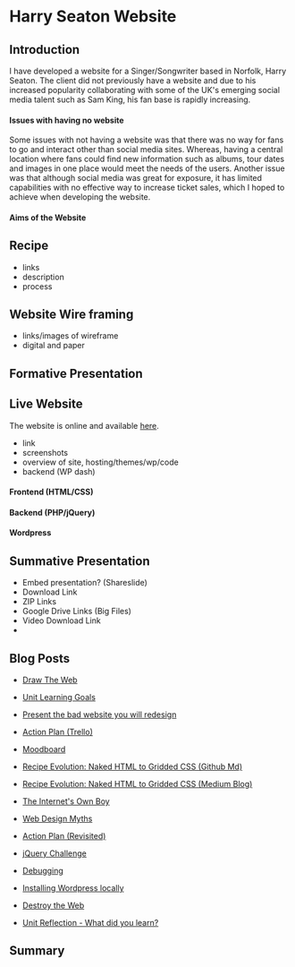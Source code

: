 # Harry Seaton Website

## Introduction

I have developed a website for a Singer/Songwriter based in Norfolk, Harry Seaton. The client did not previously have a website and due to his increased popularity collaborating with some of the UK's emerging social media talent such as Sam King, his fan base is rapidly increasing. 

#### Issues with having no website

Some issues with not having a website was that there was no way for fans to go and interact other than social media sites. Whereas, having a central location where fans could find new information such as albums, tour dates and images in one place would meet the needs of the users. Another issue was that although social media was great for exposure, it has limited capabilities with no effective way to increase ticket sales, which I hoped to achieve when developing the website.


#### Aims of the Website




## Recipe

- links
- description
- process


## Website Wire framing

- links/images of wireframe
- digital and paper

## Formative Presentation



## Live Website

The website is online and available [here](http://harryseaton.raveweb.net/).

- link
- screenshots
- overview of site, hosting/themes/wp/code
- backend (WP dash)

#### Frontend (HTML/CSS)


#### Backend (PHP/jQuery)

#### Wordpress


## Summative Presentation

- Embed presentation? (Shareslide)
- Download Link
- ZIP Links
- Google Drive Links (Big Files)
- Video Download Link
- 


## Blog Posts




- [Draw The Web](http://www.fourthfloor.me/blogs/tsharman/2015/01/10/my-world-wide-web/)


- [Unit Learning Goals](https://github.com/TomSharmanWeb/WEB14104/blob/master/students/Tom%20Sharman/WEB14104%20Learning%20Goals.md)

- [Present the bad website you will redesign](https://github.com/TomSharmanWeb/WEB14104/blob/master/students/Tom%20Sharman/3%20Website%20Review/Bad%20Website%20-%20Overview%20of%203.md)

- [Action Plan (Trello)](https://medium.com/@TOMSHARMAN/organising-web-development-1a7bd7c5822)

- [Moodboard](https://www.pinterest.com/tomsharman/harry-seaton-website-inspiration/)

- [Recipe Evolution: Naked HTML to Gridded CSS (Github Md) ](https://github.com/TomSharmanWeb/WEB14104/blob/master/students/Tom%20Sharman/Recipe%20HTML%26CSS%20Development/recipe_html_%26_css_development.md)

- [Recipe Evolution: Naked HTML to Gridded CSS (Medium Blog) ](https://medium.com/@TOMSHARMAN/from-naked-html-to-gridded-css-cf7df4eb0620)

- [The Internet's Own Boy](https://medium.com/@TOMSHARMAN/the-ultimate-price-for-internet-freedom-567d5c503756)

- [Web Design Myths](https://medium.com/@TOMSHARMAN/design-has-to-be-original-3803d773798c)

- [Action Plan (Revisited)](https://medium.com/@TOMSHARMAN/wireframe-feedback-plan-of-action-4666f2ab21ce)

- [jQuery Challenge](https://medium.com/@TOMSHARMAN/jquery-fundimentals-1cb04e73c997)

- [Debugging](https://medium.com/@TOMSHARMAN/jquery-251ee55becca)

- [Installing Wordpress locally](https://medium.com/@TOMSHARMAN/how-to-install-wordpress-locally-10de0a5a1a4f)

- [Destroy the Web](https://medium.com/@TOMSHARMAN/exclude-china-and-india-9f30b33f4e33)

- [Unit Reflection - What did you learn?](https://medium.com/@TOMSHARMAN/web-development-fc60c2009a06)



## Summary



